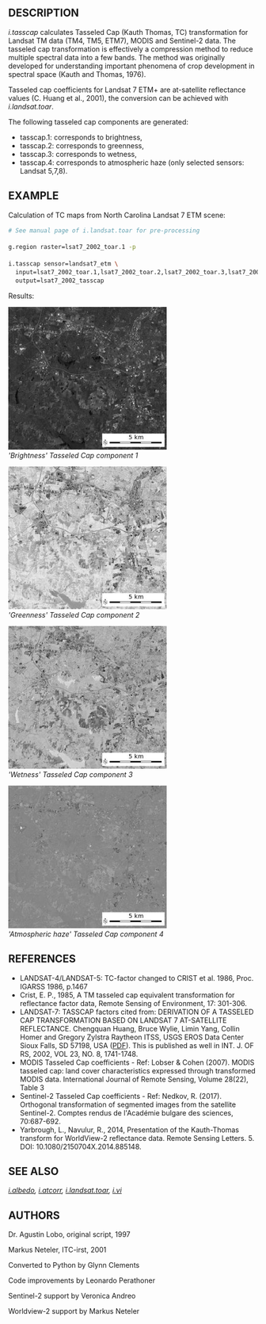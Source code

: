 ## DESCRIPTION

*i.tasscap* calculates Tasseled Cap (Kauth Thomas, TC) transformation
for Landsat TM data (TM4, TM5, ETM7), MODIS and Sentinel-2 data. The
tasseled cap transformation is effectively a compression method to
reduce multiple spectral data into a few bands. The method was
originally developed for understanding important phenomena of crop
development in spectral space (Kauth and Thomas, 1976).

Tasseled cap coefficients for Landsat 7 ETM+ are at-satellite
reflectance values (C. Huang et al., 2001), the conversion can be
achieved with *i.landsat.toar*.

The following tasseled cap components are generated:

- tasscap.1: corresponds to brightness,
- tasscap.2: corresponds to greenness,
- tasscap.3: corresponds to wetness,
- tasscap.4: corresponds to atmospheric haze (only selected sensors:
  Landsat 5,7,8).

## EXAMPLE

Calculation of TC maps from North Carolina Landsat 7 ETM scene:

```sh
# See manual page of i.landsat.toar for pre-processing

g.region raster=lsat7_2002_toar.1 -p

i.tasscap sensor=landsat7_etm \
  input=lsat7_2002_toar.1,lsat7_2002_toar.2,lsat7_2002_toar.3,lsat7_2002_toar.4,lsat7_2002_toar.5,lsat7_2002_toar.7 \
  output=lsat7_2002_tasscap
```

Results:

![Brightness Tasseled Cap component 1](i_tasscap_brightness.jpg)  
*'Brightness' Tasseled Cap component 1*  

![Greenness Tasseled Cap component 2](i_tasscap_greenness.jpg)  
*'Greenness' Tasseled Cap component 2*  

![Wetness Tasseled Cap component 3](i_tasscap_wetness.jpg)  
*'Wetness' Tasseled Cap component 3*  

![Atmospheric haze Tasseled Cap component 4](i_tasscap_haze.jpg)  
*'Atmospheric haze' Tasseled Cap component 4*  

## REFERENCES

- LANDSAT-4/LANDSAT-5: TC-factor changed to CRIST et al. 1986, Proc.
  IGARSS 1986, p.1467
- Crist, E. P., 1985, A TM tasseled cap equivalent transformation for
  reflectance factor data, Remote Sensing of Environment, 17: 301-306.
- LANDSAT-7: TASSCAP factors cited from: DERIVATION OF A TASSELED CAP
  TRANSFORMATION BASED ON LANDSAT 7 AT-SATELLITE REFLECTANCE. Chengquan
  Huang, Bruce Wylie, Limin Yang, Collin Homer and Gregory Zylstra
  Raytheon ITSS, USGS EROS Data Center Sioux Falls, SD 57198, USA
  ([PDF](https://digitalcommons.unl.edu/usgsstaffpub/621/)). This is
  published as well in INT. J. OF RS, 2002, VOL 23, NO. 8, 1741-1748.
- MODIS Tasseled Cap coefficients - Ref: Lobser & Cohen (2007). MODIS
  tasseled cap: land cover characteristics expressed through transformed
  MODIS data. International Journal of Remote Sensing, Volume 28(22),
  Table 3
- Sentinel-2 Tasseled Cap coefficients - Ref: Nedkov, R. (2017).
  Orthogonal transformation of segmented images from the satellite
  Sentinel-2. Comptes rendus de l'Académie bulgare des sciences,
  70:687-692.
- Yarbrough, L., Navulur, R., 2014, Presentation of the Kauth-Thomas
  transform for WorldView-2 reflectance data. Remote Sensing Letters. 5.
  DOI: 10.1080/2150704X.2014.885148.

## SEE ALSO

*[i.albedo](i.albedo.md), [i.atcorr](i.atcorr.md),
[i.landsat.toar](i.landsat.toar.md), [i.vi](i.vi.md)*

## AUTHORS

Dr. Agustin Lobo, original script, 1997

Markus Neteler, ITC-irst, 2001

Converted to Python by Glynn Clements

Code improvements by Leonardo Perathoner

Sentinel-2 support by Veronica Andreo

Worldview-2 support by Markus Neteler
